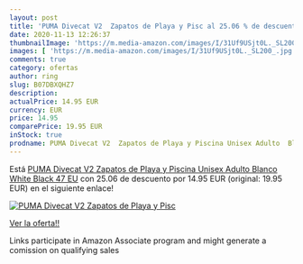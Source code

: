 ```yaml
---
layout: post
title: 'PUMA Divecat V2  Zapatos de Playa y Pisc al 25.06 % de descuento'
date: 2020-11-13 12:26:37
thumbnailImage: 'https://m.media-amazon.com/images/I/31Uf9USjt0L._SL200_.jpg'
images: [ 'https://m.media-amazon.com/images/I/31Uf9USjt0L._SL200_.jpg' ]
comments: true
category: ofertas
author: ring
slug: B07DBXQHZ7
description:
actualPrice: 14.95 EUR
currency: EUR
price: 14.95
comparePrice: 19.95 EUR
inStock: true
prodname: PUMA Divecat V2  Zapatos de Playa y Piscina Unisex Adulto  Blanco White Black  47 EU
---
```


Está [PUMA Divecat V2  Zapatos de Playa y Piscina Unisex Adulto  Blanco White Black  47 EU](https://www.amazon.es/dp/B07DBXQHZ7/?tag=tolees-21) con 25.06 de descuento por 14.95 EUR (original: 19.95 EUR) en el siguiente enlace!

[![PUMA Divecat V2  Zapatos de Playa y Pisc](https://m.media-amazon.com/images/I/31Uf9USjt0L._SL200_.jpg)](https://www.amazon.es/dp/B07DBXQHZ7/?tag=tolees-21)

[Ver la oferta!!](https://www.amazon.es/dp/B07DBXQHZ7/?tag=tolees-21)

Links participate in Amazon Associate program and might generate a comission on qualifying sales


